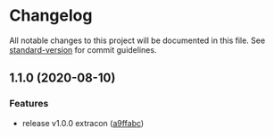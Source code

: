 # Changelog

All notable changes to this project will be documented in this file. See [standard-version](https://github.com/conventional-changelog/standard-version) for commit guidelines.

## 1.1.0 (2020-08-10)


### Features

* release v1.0.0 extracon ([a9ffabc](https://github.com/lpmatos/extracon/commit/a9ffabc0570f4e349c12fd6d693ad37795ad6815))

